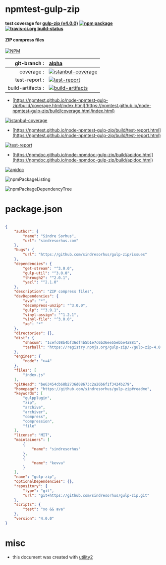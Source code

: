 # npmtest-gulp-zip

#### test coverage for  [gulp-zip (v4.0.0)](https://github.com/sindresorhus/gulp-zip#readme)  [![npm package](https://img.shields.io/npm/v/npmtest-gulp-zip.svg?style=flat-square)](https://www.npmjs.org/package/npmtest-gulp-zip) [![travis-ci.org build-status](https://api.travis-ci.org/npmtest/node-npmtest-gulp-zip.svg)](https://travis-ci.org/npmtest/node-npmtest-gulp-zip)

#### ZIP compress files

[![NPM](https://nodei.co/npm/gulp-zip.png?downloads=true&downloadRank=true&stars=true)](https://www.npmjs.com/package/gulp-zip)

| git-branch : | [alpha](https://github.com/npmtest/node-npmtest-gulp-zip/tree/alpha)|
|--:|:--|
| coverage : | [![istanbul-coverage](https://npmtest.github.io/node-npmtest-gulp-zip/build/coverage.badge.svg)](https://npmtest.github.io/node-npmtest-gulp-zip/build/coverage.html/index.html)|
| test-report : | [![test-report](https://npmtest.github.io/node-npmtest-gulp-zip/build/test-report.badge.svg)](https://npmtest.github.io/node-npmtest-gulp-zip/build/test-report.html)|
| build-artifacts : | [![build-artifacts](https://npmtest.github.io/node-npmtest-gulp-zip/glyphicons_144_folder_open.png)](https://github.com/npmtest/node-npmtest-gulp-zip/tree/gh-pages/build)|

- [https://npmtest.github.io/node-npmtest-gulp-zip/build/coverage.html/index.html](https://npmtest.github.io/node-npmtest-gulp-zip/build/coverage.html/index.html)

[![istanbul-coverage](https://npmtest.github.io/node-npmtest-gulp-zip/build/screenCapture.buildCi.browser.%252Ftmp%252Fbuild%252Fcoverage.lib.html.png)](https://npmtest.github.io/node-npmtest-gulp-zip/build/coverage.html/index.html)

- [https://npmtest.github.io/node-npmtest-gulp-zip/build/test-report.html](https://npmtest.github.io/node-npmtest-gulp-zip/build/test-report.html)

[![test-report](https://npmtest.github.io/node-npmtest-gulp-zip/build/screenCapture.buildCi.browser.%252Ftmp%252Fbuild%252Ftest-report.html.png)](https://npmtest.github.io/node-npmtest-gulp-zip/build/test-report.html)

- [https://npmdoc.github.io/node-npmdoc-gulp-zip/build/apidoc.html](https://npmdoc.github.io/node-npmdoc-gulp-zip/build/apidoc.html)

[![apidoc](https://npmdoc.github.io/node-npmdoc-gulp-zip/build/screenCapture.buildCi.browser.%252Ftmp%252Fbuild%252Fapidoc.html.png)](https://npmdoc.github.io/node-npmdoc-gulp-zip/build/apidoc.html)

![npmPackageListing](https://npmtest.github.io/node-npmtest-gulp-zip/build/screenCapture.npmPackageListing.svg)

![npmPackageDependencyTree](https://npmtest.github.io/node-npmtest-gulp-zip/build/screenCapture.npmPackageDependencyTree.svg)



# package.json

```json

{
    "author": {
        "name": "Sindre Sorhus",
        "url": "sindresorhus.com"
    },
    "bugs": {
        "url": "https://github.com/sindresorhus/gulp-zip/issues"
    },
    "dependencies": {
        "get-stream": "^3.0.0",
        "gulp-util": "^3.0.0",
        "through2": "^2.0.1",
        "yazl": "^2.1.0"
    },
    "description": "ZIP compress files",
    "devDependencies": {
        "ava": "*",
        "decompress-unzip": "^3.0.0",
        "gulp": "^3.9.1",
        "vinyl-assign": "^1.2.1",
        "vinyl-file": "^3.0.0",
        "xo": "*"
    },
    "directories": {},
    "dist": {
        "shasum": "1cefc08b4bf36df4b5b1e7c6b36ee55ebbe4a881",
        "tarball": "https://registry.npmjs.org/gulp-zip/-/gulp-zip-4.0.0.tgz"
    },
    "engines": {
        "node": ">=4"
    },
    "files": [
        "index.js"
    ],
    "gitHead": "be63454cb68b2736d08673c2a26b6f1f3424b279",
    "homepage": "https://github.com/sindresorhus/gulp-zip#readme",
    "keywords": [
        "gulpplugin",
        "zip",
        "archive",
        "archiver",
        "compress",
        "compression",
        "file"
    ],
    "license": "MIT",
    "maintainers": [
        {
            "name": "sindresorhus"
        },
        {
            "name": "kevva"
        }
    ],
    "name": "gulp-zip",
    "optionalDependencies": {},
    "repository": {
        "type": "git",
        "url": "git+https://github.com/sindresorhus/gulp-zip.git"
    },
    "scripts": {
        "test": "xo && ava"
    },
    "version": "4.0.0"
}
```



# misc
- this document was created with [utility2](https://github.com/kaizhu256/node-utility2)
